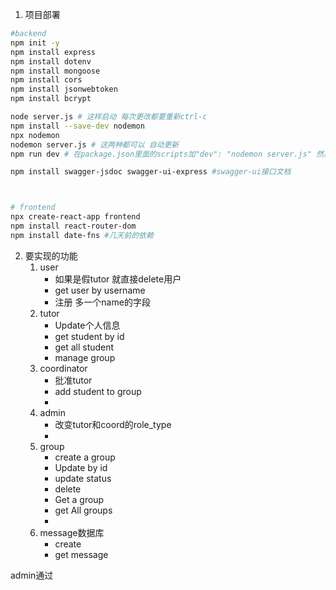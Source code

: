 

1. 项目部署

```sh
#backend
npm init -y
npm install express
npm install dotenv
npm install mongoose
npm install cors
npm install jsonwebtoken
npm install bcrypt

node server.js # 这样启动 每次更改都要重新ctrl-c
npm install --save-dev nodemon
npx nodemon
nodemon server.js # 这两种都可以 自动更新
npm run dev # 在package.json里面的scripts加"dev": "nodemon server.js" 然后直接启动也可以

npm install swagger-jsdoc swagger-ui-express #swagger-ui接口文档



# frontend
npx create-react-app frontend 
npm install react-router-dom
npm install date-fns #几天前的依赖
```



2. 要实现的功能
   1. user
      - 如果是假tutor 就直接delete用户
      - get user by username 
      - 注册 多一个name的字段
   2. tutor
      - Update个人信息
      - get student by id
      - get all student
      - manage group
   3. coordinator
      - 批准tutor
      - add student to group
      - 
   4. admin
      - 改变tutor和coord的role_type
      - 
   5. group
      - create a group
      - Update by id
      - update status
      - delete
      - Get a group
      - get All groups
      - 
   6. message数据库
      - create
      - get message





admin通过

